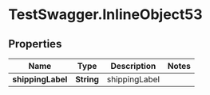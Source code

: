 # TestSwagger.InlineObject53

## Properties

Name | Type | Description | Notes
------------ | ------------- | ------------- | -------------
**shippingLabel** | **String** | shippingLabel | 


